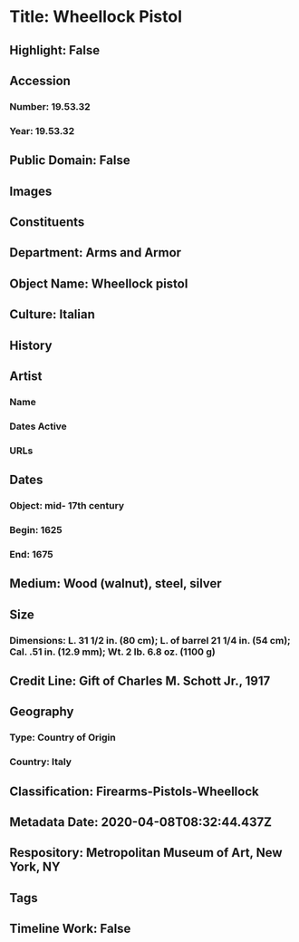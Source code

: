 # Title: Wheellock Pistol
## Highlight: False
## Accession
### Number: 19.53.32
### Year: 19.53.32
## Public Domain: False
## Images
## Constituents
## Department: Arms and Armor
## Object Name: Wheellock pistol
## Culture: Italian
## History
## Artist
### Name
### Dates Active
### URLs
## Dates
### Object: mid- 17th century
### Begin: 1625
### End: 1675
## Medium: Wood (walnut), steel, silver
## Size
### Dimensions: L. 31 1/2 in. (80 cm); L. of barrel 21 1/4 in. (54 cm); Cal. .51 in. (12.9 mm); Wt. 2 lb. 6.8 oz. (1100 g)
## Credit Line: Gift of Charles M. Schott Jr., 1917
## Geography
### Type: Country of Origin
### Country: Italy
## Classification: Firearms-Pistols-Wheellock
## Metadata Date: 2020-04-08T08:32:44.437Z
## Respository: Metropolitan Museum of Art, New York, NY
## Tags
## Timeline Work: False